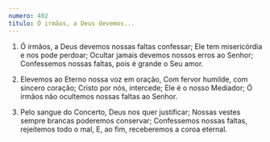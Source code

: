 ```yaml
---
numero: 402
titulo: Ó irmãos, a Deus devemos...
---
```

1. Ó irmãos, a Deus devemos nossas faltas confessar;
   Ele tem misericórdia e nos pode perdoar;
   Ocultar jamais devemos nossos erros ao Senhor;
   Confessemos nossas faltas, pois é grande o Seu amor.

2. Elevemos ao Eterno nossa voz em oração,
   Com fervor humilde, com sincero coração;
   Cristo por nós, intercede; Ele é o nosso Mediador;
   Ó irmãos não ocultemos nossas faltas ao Senhor.

3. Pelo sangue do Concerto, Deus nos quer justificar;
   Nossas vestes sempre brancas poderemos conservar;
   Confessemos nossas faltas, rejeitemos todo o mal,
   E, ao fim, receberemos a coroa eternal.
